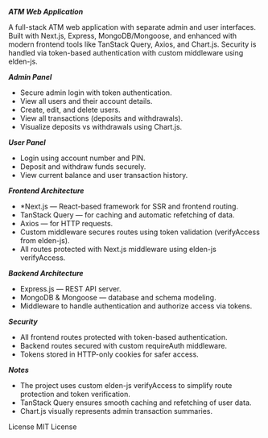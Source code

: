 ___ATM Web Application___

A full-stack ATM web application with separate admin and user interfaces. Built with Next.js, Express, MongoDB/Mongoose, and enhanced with modern frontend tools like TanStack Query, Axios, and Chart.js. Security is handled via token-based authentication with custom middleware using elden-js.

___Admin Panel___
  - Secure admin login with token authentication.
  - View all users and their account details.
  - Create, edit, and delete users.
  - View all transactions (deposits and withdrawals).
  - Visualize deposits vs withdrawals using Chart.js.

___User Panel___
  - Login using account number and PIN.
  - Deposit and withdraw funds securely.
  - View current balance and user transaction history.

___Frontend Architecture___
  - *Next.js — React-based framework for SSR and frontend routing.
  - TanStack Query — for caching and automatic refetching of data.
  - Axios — for HTTP requests.
  - Custom middleware secures routes using token validation (verifyAccess from elden-js).
  - All routes protected with Next.js middleware using elden-js verifyAccess.

___Backend Architecture___
  - Express.js — REST API server.
  - MongoDB & Mongoose — database and schema modeling.
  - Middleware to handle authentication and authorize access via tokens.

___Security___
  - All frontend routes protected with token-based authentication.
  - Backend routes secured with custom requireAuth middleware.
  - Tokens stored in HTTP-only cookies for safer access.

___Notes___
  - The project uses custom elden-js verifyAccess to simplify route protection and token verification.
  - TanStack Query ensures smooth caching and refetching of user data.
  - Chart.js visually represents admin transaction summaries.

License
MIT License
